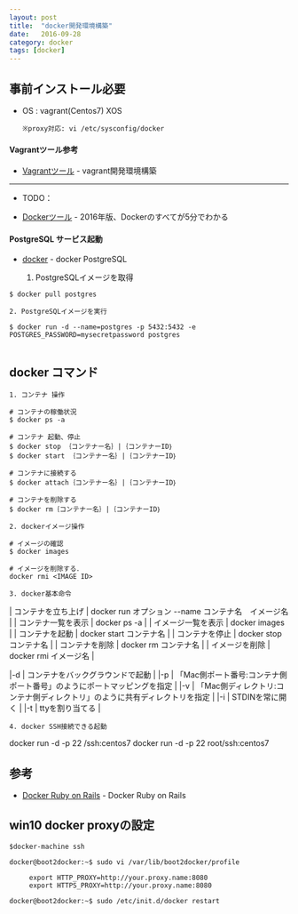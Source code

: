 ```yaml
---
layout: post
title:  "docker開発環境構築"
date:   2016-09-28
category: docker
tags: [docker]
---
```


## 事前インストール必要

- OS : vagrant(Centos7)
       XOS
       
      ※proxy対応: vi /etc/sysconfig/docker


#### Vagrantツール参考

- [Vagrantツール](https://meihaogit.github.io/vagrant/2016/08/31/vagrant-dev.html) - vagrant開発環境構築

---

- TODO：

- [Dockerツール](http://paiza.hatenablog.com/entry/docker_intro) - 2016年版、Dockerのすべてが5分でわかる

#### PostgreSQL サービス起動

- [docker](https://hub.docker.com/_/postgres/) - docker PostgreSQL

    1. PostgreSQLイメージを取得
    
~~~    
$ docker pull postgres   

~~~    
    2. PostgreSQLイメージを実行
    
~~~    
$ docker run -d --name=postgres -p 5432:5432 -e POSTGRES_PASSWORD=mysecretpassword postgres 
    
~~~   

## docker コマンド    

    1. コンテナ 操作
  
~~~ 
# コンテナの稼働状況
$ docker ps -a

# コンテナ 起動、停止
$ docker stop ｛コンテナー名｝|｛コンテナーID｝
$ docker start ｛コンテナー名｝|｛コンテナーID｝ 

# コンテナに接続する
$ docker attach｛コンテナー名｝|｛コンテナーID｝ 

# コンテナを削除する 
$ docker rm｛コンテナー名｝|｛コンテナーID｝ 

~~~    
    2. dockerイメージ操作

~~~    
# イメージの確認
$ docker images

# イメージを削除する．
docker rmi <IMAGE ID>

~~~    

    3. docker基本命令
    
    
| コンテナを立ち上げ | docker run オプション --name コンテナ名　イメージ名  | 
| コンテナ一覧を表示 | docker ps -a                                         | 
| イメージ一覧を表示 | docker images                                        | 
| コンテナを起動 | docker start コンテナ名                                  | 
| コンテナを停止 | docker stop コンテナ名                                   | 
| コンテナを削除 | docker rm コンテナ名                                     | 
| イメージを削除 | docker rmi イメージ名                                    | 


|-d | コンテナをバックグラウンドで起動                                            | 
|-p | 「Mac側ポート番号:コンテナ側ポート番号」のようにポートマッピングを指定      | 
|-v | 「Mac側ディレクトリ:コンテナ側ディレクトリ」のように共有ディレクトリを指定  | 
|-i | STDINを常に開く                                                             | 
|-t | ttyを割り当てる                                                             | 

    4. docker SSH接続できる起動   
    
docker run -d -p 22 <username>/ssh:centos7
docker run -d -p 22 root/ssh:centos7

## 参考

- [Docker Ruby on Rails](http://uxmilk.jp/33604) - Docker Ruby on Rails


## win10 docker proxyの設定    

~~~
$docker-machine ssh

docker@boot2docker:~$ sudo vi /var/lib/boot2docker/profile 

     export HTTP_PROXY=http://your.proxy.name:8080
     export HTTPS_PROXY=http://your.proxy.name:8080

docker@boot2docker:~$ sudo /etc/init.d/docker restart    
~~~